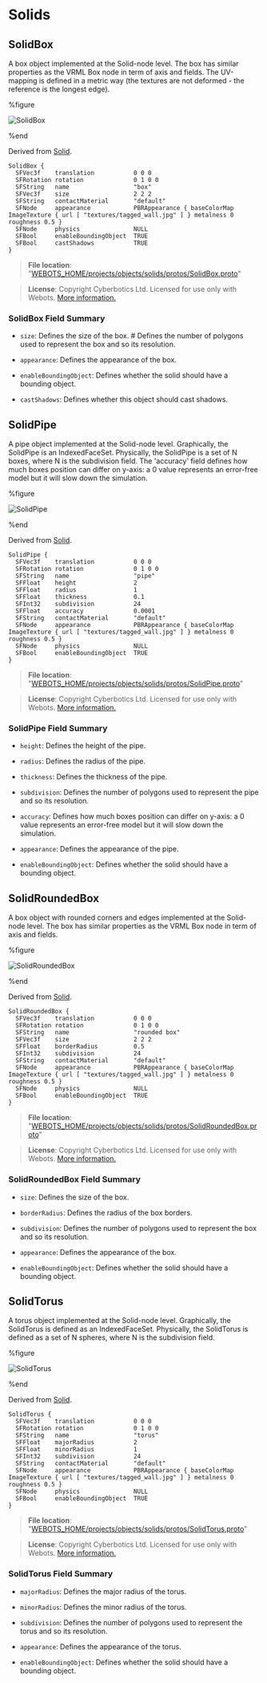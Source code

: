 # Solids

## SolidBox

A box object implemented at the Solid-node level.
The box has similar properties as the VRML Box node in term of axis and fields.
The UV-mapping is defined in a metric way (the textures are not deformed - the reference is the longest edge).

%figure

![SolidBox](images/objects/solids/SolidBox/model.thumbnail.png)

%end

Derived from [Solid](../reference/solid.md).

```
SolidBox {
  SFVec3f    translation           0 0 0
  SFRotation rotation              0 1 0 0
  SFString   name                  "box"
  SFVec3f    size                  2 2 2
  SFString   contactMaterial       "default"
  SFNode     appearance            PBRAppearance { baseColorMap ImageTexture { url [ "textures/tagged_wall.jpg" ] } metalness 0 roughness 0.5 }
  SFNode     physics               NULL
  SFBool     enableBoundingObject  TRUE
  SFBool     castShadows           TRUE
}
```

> **File location**: "[WEBOTS\_HOME/projects/objects/solids/protos/SolidBox.proto](https://github.com/cyberbotics/webots/tree/{version}/projects/objects/solids/protos/SolidBox.proto)"

> **License**: Copyright Cyberbotics Ltd. Licensed for use only with Webots.
[More information.](https://cyberbotics.com/webots_assets_license)

### SolidBox Field Summary

- `size`: Defines the size of the box.                                                                                                             # Defines the number of polygons used to represent the box and so its resolution.

- `appearance`: Defines the appearance of the box.

- `enableBoundingObject`: Defines whether the solid should have a bounding object.

- `castShadows`: Defines whether this object should cast shadows.

## SolidPipe

A pipe object implemented at the Solid-node level.
Graphically, the SolidPipe is an IndexedFaceSet.
Physically, the SolidPipe is a set of N boxes, where N is the subdivision field.
The 'accuracy' field defines how much boxes position can differ on y-axis: a 0 value represents an error-free model but it will slow down the simulation.

%figure

![SolidPipe](images/objects/solids/SolidPipe/model.thumbnail.png)

%end

Derived from [Solid](../reference/solid.md).

```
SolidPipe {
  SFVec3f    translation           0 0 0
  SFRotation rotation              0 1 0 0
  SFString   name                  "pipe"
  SFFloat    height                2
  SFFloat    radius                1
  SFFloat    thickness             0.1
  SFInt32    subdivision           24
  SFFloat    accuracy              0.0001
  SFString   contactMaterial       "default"
  SFNode     appearance            PBRAppearance { baseColorMap ImageTexture { url [ "textures/tagged_wall.jpg" ] } metalness 0 roughness 0.5 }
  SFNode     physics               NULL
  SFBool     enableBoundingObject  TRUE
}
```

> **File location**: "[WEBOTS\_HOME/projects/objects/solids/protos/SolidPipe.proto](https://github.com/cyberbotics/webots/tree/{version}/projects/objects/solids/protos/SolidPipe.proto)"

> **License**: Copyright Cyberbotics Ltd. Licensed for use only with Webots.
[More information.](https://cyberbotics.com/webots_assets_license)

### SolidPipe Field Summary

- `height`: Defines the height of the pipe.

- `radius`: Defines the radius of the pipe.

- `thickness`: Defines the thickness of the pipe.

- `subdivision`: Defines the number of polygons used to represent the pipe and so its resolution.

- `accuracy`: Defines how much boxes position can differ on y-axis: a 0 value represents an error-free model but it will slow down the simulation.

- `appearance`: Defines the appearance of the pipe.

- `enableBoundingObject`: Defines whether the solid should have a bounding object.

## SolidRoundedBox

A box object with rounded corners and edges implemented at the Solid-node level.
The box has similar properties as the VRML Box node in term of axis and fields.

%figure

![SolidRoundedBox](images/objects/solids/SolidRoundedBox/model.thumbnail.png)

%end

Derived from [Solid](../reference/solid.md).

```
SolidRoundedBox {
  SFVec3f    translation           0 0 0
  SFRotation rotation              0 1 0 0
  SFString   name                  "rounded box"
  SFVec3f    size                  2 2 2
  SFFloat    borderRadius          0.5
  SFInt32    subdivision           24
  SFString   contactMaterial       "default"
  SFNode     appearance            PBRAppearance { baseColorMap ImageTexture { url [ "textures/tagged_wall.jpg" ] } metalness 0 roughness 0.5 }
  SFNode     physics               NULL
  SFBool     enableBoundingObject  TRUE
}
```

> **File location**: "[WEBOTS\_HOME/projects/objects/solids/protos/SolidRoundedBox.proto](https://github.com/cyberbotics/webots/tree/{version}/projects/objects/solids/protos/SolidRoundedBox.proto)"

> **License**: Copyright Cyberbotics Ltd. Licensed for use only with Webots.
[More information.](https://cyberbotics.com/webots_assets_license)

### SolidRoundedBox Field Summary

- `size`: Defines the size of the box.

- `borderRadius`: Defines the radius of the box borders.

- `subdivision`: Defines the number of polygons used to represent the box and so its resolution.

- `appearance`: Defines the appearance of the box.

- `enableBoundingObject`: Defines whether the solid should have a bounding object.

## SolidTorus

A torus object implemented at the Solid-node level.
Graphically, the SolidTorus is defined as an IndexedFaceSet.
Physically, the SolidTorus is defined as a set of N spheres, where N is the subdivision field.

%figure

![SolidTorus](images/objects/solids/SolidTorus/model.thumbnail.png)

%end

Derived from [Solid](../reference/solid.md).

```
SolidTorus {
  SFVec3f    translation           0 0 0
  SFRotation rotation              0 1 0 0
  SFString   name                  "torus"
  SFFloat    majorRadius           2
  SFFloat    minorRadius           1
  SFInt32    subdivision           24
  SFString   contactMaterial       "default"
  SFNode     appearance            PBRAppearance { baseColorMap ImageTexture { url [ "textures/tagged_wall.jpg" ] } metalness 0 roughness 0.5 }
  SFNode     physics               NULL
  SFBool     enableBoundingObject  TRUE
}
```

> **File location**: "[WEBOTS\_HOME/projects/objects/solids/protos/SolidTorus.proto](https://github.com/cyberbotics/webots/tree/{version}/projects/objects/solids/protos/SolidTorus.proto)"

> **License**: Copyright Cyberbotics Ltd. Licensed for use only with Webots.
[More information.](https://cyberbotics.com/webots_assets_license)

### SolidTorus Field Summary

- `majorRadius`: Defines the major radius of the torus.

- `minorRadius`: Defines the minor radius of the torus.

- `subdivision`: Defines the number of polygons used to represent the torus and so its resolution.

- `appearance`: Defines the appearance of the torus.

- `enableBoundingObject`: Defines whether the solid should have a bounding object.

